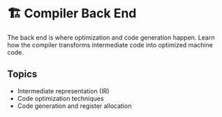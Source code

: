 # 🏗️ Compiler Back End

The back end is where optimization and code generation happen. Learn how the compiler transforms intermediate code into optimized machine code.

## Topics

- Intermediate representation (IR)
- Code optimization techniques
- Code generation and register allocation
